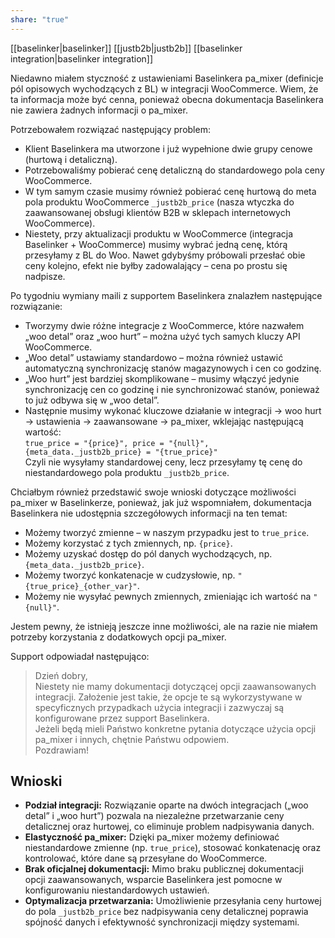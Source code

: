 ```yaml
---
share: "true"
---
```

[[baselinker|baselinker]]
[[justb2b|justb2b]]
[[baselinker integration|baselinker integration]]

Niedawno miałem styczność z ustawieniami Baselinkera pa_mixer (definicje pól opisowych wychodzących z BL) w integracji WooCommerce. Wiem, że ta informacja może być cenna, ponieważ obecna dokumentacja Baselinkera nie zawiera żadnych informacji o pa_mixer.

Potrzebowałem rozwiązać następujący problem:  
- Klient Baselinkera ma utworzone i już wypełnione dwie grupy cenowe (hurtową i detaliczną).  
- Potrzebowaliśmy pobierać cenę detaliczną do standardowego pola ceny WooCommerce.  
- W tym samym czasie musimy również pobierać cenę hurtową do meta pola produktu WooCommerce `_justb2b_price` (nasza wtyczka do zaawansowanej obsługi klientów B2B w sklepach internetowych WooCommerce).  
- Niestety, przy aktualizacji produktu w WooCommerce (integracja Baselinker + WooCommerce) musimy wybrać jedną cenę, którą przesyłamy z BL do Woo. Nawet gdybyśmy próbowali przesłać obie ceny kolejno, efekt nie byłby zadowalający – cena po prostu się nadpisze.

Po tygodniu wymiany maili z supportem Baselinkera znalazłem następujące rozwiązanie:  
- Tworzymy dwie różne integracje z WooCommerce, które nazwałem „woo detal” oraz „woo hurt” – można użyć tych samych kluczy API WooCommerce.  
- „Woo detal” ustawiamy standardowo – można również ustawić automatyczną synchronizację stanów magazynowych i cen co godzinę.  
- „Woo hurt” jest bardziej skomplikowane – musimy włączyć jedynie synchronizację cen co godzinę i nie synchronizować stanów, ponieważ to już odbywa się w „woo detal”.  
- Następnie musimy wykonać kluczowe działanie w integracji → woo hurt → ustawienia → zaawansowane → pa_mixer, wklejając następującą wartość:  
  `true_price = "{price}", price = "{null}", {meta_data._justb2b_price} = "{true_price}"`  
  Czyli nie wysyłamy standardowej ceny, lecz przesyłamy tę cenę do niestandardowego pola produktu `_justb2b_price`.

Chciałbym również przedstawić swoje wnioski dotyczące możliwości pa_mixer w Baselinkerze, ponieważ, jak już wspomniałem, dokumentacja Baselinkera nie udostępnia szczegółowych informacji na ten temat:  
- Możemy tworzyć zmienne – w naszym przypadku jest to `true_price`.  
- Możemy korzystać z tych zmiennych, np. `{price}`.  
- Możemy uzyskać dostęp do pól danych wychodzących, np. `{meta_data._justb2b_price}`.  
- Możemy tworzyć konkatenacje w cudzysłowie, np. `"{true_price}_{other_var}"`.  
- Możemy nie wysyłać pewnych zmiennych, zmieniając ich wartość na `"{null}"`.

Jestem pewny, że istnieją jeszcze inne możliwości, ale na razie nie miałem potrzeby korzystania z dodatkowych opcji pa_mixer.

Support odpowiadał następująco:

> Dzień dobry,  
> Niestety nie mamy dokumentacji dotyczącej opcji zaawansowanych integracji. Założenie jest takie, że opcje te są wykorzystywane w specyficznych przypadkach użycia integracji i zazwyczaj są konfigurowane przez support Baselinkera.  
> Jeżeli będą mieli Państwo konkretne pytania dotyczące użycia opcji pa_mixer i innych, chętnie Państwu odpowiem.  
> Pozdrawiam!

## Wnioski

- **Podział integracji:** Rozwiązanie oparte na dwóch integracjach („woo detal” i „woo hurt”) pozwala na niezależne przetwarzanie ceny detalicznej oraz hurtowej, co eliminuje problem nadpisywania danych.
- **Elastyczność pa_mixer:** Dzięki pa_mixer możemy definiować niestandardowe zmienne (np. `true_price`), stosować konkatenację oraz kontrolować, które dane są przesyłane do WooCommerce.
- **Brak oficjalnej dokumentacji:** Mimo braku publicznej dokumentacji opcji zaawansowanych, wsparcie Baselinkera jest pomocne w konfigurowaniu niestandardowych ustawień.
- **Optymalizacja przetwarzania:** Umożliwienie przesyłania ceny hurtowej do pola `_justb2b_price` bez nadpisywania ceny detalicznej poprawia spójność danych i efektywność synchronizacji między systemami.

